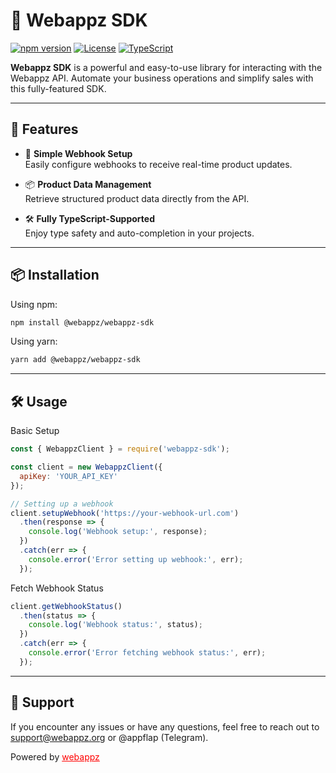 # 🌟 Webappz SDK

[![npm version](https://img.shields.io/npm/v/@webappz/webappz-sdk?color=%23E53935&style=for-the-badge)](https://www.npmjs.com/package/@webappz/webappz-sdk)
[![License](https://img.shields.io/npm/l/@webappz/webappz-sdk?style=for-the-badge)](LICENSE)
[![TypeScript](https://img.shields.io/badge/TypeScript-Supported-%23007ACC?style=for-the-badge)](https://www.typescriptlang.org/)

**Webappz SDK** is a powerful and easy-to-use library for interacting with the Webappz API. Automate your business operations and simplify sales with this fully-featured SDK.

---

## 🚀 Features

- 🔗 **Simple Webhook Setup**  
  Easily configure webhooks to receive real-time product updates.

- 📦 **Product Data Management**  
  Retrieve structured product data directly from the API.

- 🛠️ **Fully TypeScript-Supported**  
  Enjoy type safety and auto-completion in your projects.

---

## 📦 Installation

Using npm:

```bash
npm install @webappz/webappz-sdk
```

Using yarn:

```bash
yarn add @webappz/webappz-sdk
```

---

## 🛠️ Usage

Basic Setup

```javascript
const { WebappzClient } = require('webappz-sdk');

const client = new WebappzClient({
  apiKey: 'YOUR_API_KEY'
});

// Setting up a webhook
client.setupWebhook('https://your-webhook-url.com')
  .then(response => {
    console.log('Webhook setup:', response);
  })
  .catch(err => {
    console.error('Error setting up webhook:', err);
  });
```

Fetch Webhook Status

```javascript
client.getWebhookStatus()
  .then(status => {
    console.log('Webhook status:', status);
  })
  .catch(err => {
    console.error('Error fetching webhook status:', err);
  });
```

---

## 🌟 Support

If you encounter any issues or have any questions, feel free to reach out to support@webappz.org or @appflap (Telegram).

Powered by <a href="https://webappz.org" style="color: red;">webappz</a>